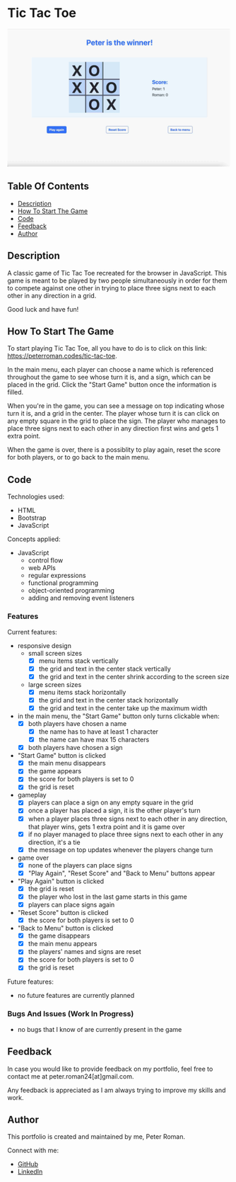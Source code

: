 # Tic Tac Toe

![Tic Tac Toe preview](images/readme/tic-tac-toe-laptop.jpg)

## Table Of Contents

* [Description](#description)
* [How To Start The Game](#how-to-start-this-game)
* [Code](#code)
* [Feedback](#feedback)
* [Author](#author)

## Description

A classic game of Tic Tac Toe recreated for the browser in JavaScript. This game is meant to be played by two people simultaneously in order for them to compete against one other in trying to place three signs next to each other in any direction in a grid.

Good luck and have fun!


## How To Start The Game

To start playing Tic Tac Toe, all you have to do is to click on this link: <https://peterroman.codes/tic-tac-toe>.

In the main menu, each player can choose a name which is referenced throughout the game to see whose turn it is, and a sign, which can be placed in the grid. Click the "Start Game" button once the information is filled.

When you're in the game, you can see a message on top indicating whose turn it is, and a grid in the center. The player whose turn it is can click on any empty square in the grid to place the sign. The player who manages to place three signs next to each other in any direction first wins and gets 1 extra point.

When the game is over, there is a possiblity to play again, reset the score for both players, or to go back to the main menu.

## Code

Technologies used:
* HTML
* Bootstrap
* JavaScript

Concepts applied:

* JavaScript
    * control flow
    * web APIs
    * regular expressions
    * functional programming
    * object-oriented programming
    * adding and removing event listeners

### Features

Current features:

* responsive design
    * small screen sizes
        - [x] menu items stack vertically
        - [x] the grid and text in the center stack vertically
        - [x] the grid and text in the center shrink according to the screen size
    * large screen sizes
        - [x] menu items stack horizontally
        - [x] the grid and text in the center stack horizontally
        - [x] the grid and text in the center take up the maximum width

* in the main menu, the "Start Game" button only turns clickable when:
    - [x] both players have chosen a name
        - [x] the name has to have at least 1 character
        - [x] the name can have max 15 characters
    - [x] both players have chosen a sign

* "Start Game" button is clicked
    - [x] the main menu disappears
    - [x] the game appears
    - [x] the score for both players is set to 0
    - [x] the grid is reset

* gameplay
    - [x] players can place a sign on any empty square in the grid
    - [x] once a player has placed a sign, it is the other player's turn
    - [x] when a player places three signs next to each other in any direction, that player wins, gets 1 extra point and it is game over
    - [x] if no player managed to place three signs next to each other in any direction, it's a tie
    - [x] the message on top updates whenever the players change turn

* game over
    - [x] none of the players can place signs
    - [x] "Play Again", "Reset Score" and "Back to Menu" buttons appear

* "Play Again" button is clicked
    - [x] the grid is reset
    - [x] the player who lost in the last game starts in this game
    - [x] players can place signs again

* "Reset Score" button is clicked
    - [x] the score for both players is set to 0

* "Back to Menu" button is clicked
    - [x] the game disappears
    - [x] the main menu appears
    - [x] the players' names and signs are reset
    - [x] the score for both players is set to 0
    - [x] the grid is reset

Future features:

* no future features are currently planned

### Bugs And Issues (Work In Progress)

* no bugs that I know of are currently present in the game

## Feedback

In case you would like to provide feedback on my portfolio, feel free to contact me at peter.roman24[at]gmail.com.

Any feedback is appreciated as I am always trying to improve my skills and work.

## Author

This portfolio is created and maintained by me, Peter Roman.

Connect with me:
* [GitHub](https://github.com/peterRomanDev)
* [LinkedIn](https://www.linkedin.com/in/proman2/)
